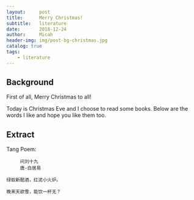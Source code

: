 ```yaml
---
layout:     post
title:      Merry Christmas!
subtitle:   literature
date:       2018-12-24
author:     Micah
header-img: img/post-bg-christmas.jpg
catalog: true
tags:
    - literature
---
```


## Background

First of all, Merry Christmas to all!

Today is Christmas Eve and I choose to read some books. Below are the words I like and hope you
like them too.

 
## Extract

Tang Poem:

         问刘十九
         唐-白居易

    绿蚁新醅酒，红泥小火炉。

    晚来天欲雪，能饮一杯无？










 

